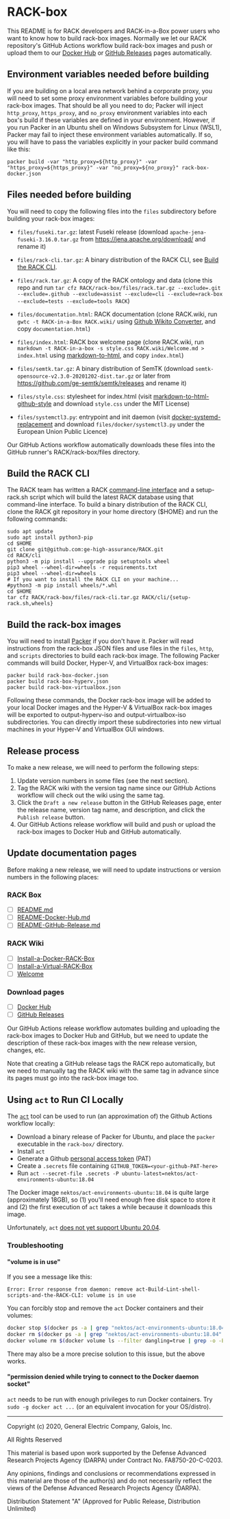 # RACK-box

This README is for RACK developers and RACK-in-a-Box power users who
want to know how to build rack-box images.  Normally we let our RACK
repository's GitHub Actions workflow build rack-box images and push or
upload them to our [Docker
Hub](https://hub.docker.com/repository/docker/gehighassurance/rack-box) or
[GitHub Releases](https://github.com/ge-high-assurance/RACK/releases)
pages automatically.

## Environment variables needed before building

If you are building on a local area network behind a corporate proxy,
you will need to set some proxy environment variables before building
your rack-box images.  That should be all you need to do; Packer will
inject `http_proxy`, `https_proxy`, and `no_proxy` environment
variables into each box's build if these variables are defined in your
environment.  However, if you run Packer in an Ubuntu shell on Windows
Subsystem for Linux (WSL1), Packer may fail to inject these
environment variables automatically.  If so, you will have to pass the
variables explicitly in your packer build command like this:

`packer build -var "http_proxy=${http_proxy}" -var "https_proxy=${https_proxy}" -var "no_proxy=${no_proxy}" rack-box-docker.json`

## Files needed before building

You will need to copy the following files into the `files`
subdirectory before building your rack-box images:

- `files/fuseki.tar.gz`: latest Fuseki release (download
  `apache-jena-fuseki-3.16.0.tar.gz` from
  <https://jena.apache.org/download/> and rename it)

- `files/rack-cli.tar.gz`: A binary distribution of the RACK CLI, see
  [Build the RACK CLI](#Build-the-RACK-CLI).

- `files/rack.tar.gz`: A copy of the RACK ontology and data (clone
  this repo and run `tar cfz RACK/rack-box/files/rack.tar.gz
  --exclude=.git --exclude=.github --exclude=assist --exclude=cli
  --exclude=rack-box --exclude=tests --exclude=tools RACK`)

- `files/documentation.html`: RACK documentation (clone RACK.wiki, run
  `gwtc -t RACK-in-a-Box RACK.wiki/` using [Github Wikito
  Converter](https://github.com/yakivmospan/github-wikito-converter),
  and copy `documentation.html`)

- `files/index.html`: RACK box welcome page (clone RACK.wiki, run
  `markdown -t RACK-in-a-box -s style.css RACK.wiki/Welcome.md >
  index.html` using
  [markdown-to-html](https://github.com/cwjohan/markdown-to-html), and
  copy `index.html`)

- `files/semtk.tar.gz`: A binary distribution of SemTK (download
  `semtk-opensource-v2.3.0-20201202-dist.tar.gz` or later from
  <https://github.com/ge-semtk/semtk/releases> and rename it)

- `files/style.css`: stylesheet for index.html (visit
  [markdown-to-html-github-style](https://github.com/KrauseFx/markdown-to-html-github-style)
  and download `style.css` under the MIT License)

- `files/systemctl3.py`: entrypoint and init daemon (visit
  [docker-systemd-replacement](https://github.com/gdraheim/docker-systemctl-replacement)
  and download `files/docker/systemctl3.py` under the European Union
  Public Licence)

Our GitHub Actions workflow automatically downloads these files into
the GitHub runner's RACK/rack-box/files directory.

## Build the RACK CLI

The RACK team has written a RACK [command-line
interface](https://github.com/ge-high-assurance/RACK/tree/master/cli)
and a setup-rack.sh script which will build the latest RACK database
using that command-line interface.  To build a binary distribution of
the RACK CLI, clone the RACK git repository in your home directory
($HOME) and run the following commands:

<!--
Note for documentation authors: These instructions should be kept in sync with
the Github Actions workflows.
-->

```shell
sudo apt update
sudo apt install python3-pip
cd $HOME
git clone git@github.com:ge-high-assurance/RACK.git
cd RACK/cli
python3 -m pip install --upgrade pip setuptools wheel
pip3 wheel --wheel-dir=wheels -r requirements.txt
pip3 wheel --wheel-dir=wheels .
# If you want to install the RACK CLI on your machine...
#python3 -m pip install wheels/*.whl
cd $HOME
tar cfz RACK/rack-box/files/rack-cli.tar.gz RACK/cli/{setup-rack.sh,wheels}
```

## Build the rack-box images

You will need to install [Packer](https://www.packer.io/) if you don't
have it.  Packer will read instructions from the rack-box JSON files
and use files in the `files`, `http`, and `scripts` directories to
build each rack-box image.  The following Packer commands will build
Docker, Hyper-V, and VirtualBox rack-box images:

```shell
packer build rack-box-docker.json
packer build rack-box-hyperv.json
packer build rack-box-virtualbox.json
```

Following these commands, the Docker rack-box image will be added to
your local Docker images and the Hyper-V & VirtualBox rack-box images
will be exported to output-hyperv-iso and output-virtualbox-iso
subdirectories.  You can directly import these subdirectories into new
virtual machines in your Hyper-V and VirtualBox GUI windows.

## Release process

To make a new release, we will need to perform the following steps:

1. Update version numbers in some files (see the next section).
2. Tag the RACK wiki with the version tag name since our GitHub
   Actions workflow will check out the wiki using the same tag.
3. Click the `Draft a new release` button in the GitHub Releases page,
   enter the release name, version tag name, and description, and
   click the `Publish release` button.
4. Our GitHub Actions release workflow will build and push or upload
   the rack-box images to Docker Hub and GitHub automatically.

## Update documentation pages

Before making a new release, we will need to update instructions or
version numbers in the following places:

### RACK Box

- [ ] [README.md](README.md)
- [ ] [README-Docker-Hub.md](README-Docker-Hub.md)
- [ ] [README-GitHub-Release.md](README-GitHub-Release.md)

### RACK Wiki

- [ ] [Install-a-Docker-RACK-Box](https://github.com/ge-high-assurance/RACK/wiki/Install-a-Docker-RACK-Box)
- [ ] [Install-a-Virtual-RACK-Box](https://github.com/ge-high-assurance/RACK/wiki/Install-a-Virtual-RACK-Box)
- [ ] [Welcome](https://github.com/ge-high-assurance/RACK/wiki/Welcome)

### Download pages

- [ ] [Docker Hub](https://hub.docker.com/repository/docker/gehighassurance/rack-box)
- [ ] [GitHub Releases](https://github.com/ge-high-assurance/RACK/releases)

Our GitHub Actions release workflow automates building and uploading
the rack-box images to Docker Hub and GitHub, but we need to update
the description of these rack-box images with the new release version,
changes, etc.

Note that creating a GitHub release tags the RACK repo automatically,
but we need to manually tag the RACK wiki with the same tag in advance
since its pages must go into the rack-box image too.

## Using `act` to Run CI Locally

The [`act`][act] tool can be used to run (an
approximation of) the Github Actions workflow locally:

- Download a binary release of Packer for Ubuntu, and place the `packer`
  executable in the `rack-box/` directory.
- Install `act`
- Generate a Github [personal access token][PAT] (PAT)
- Create a `.secrets` file containing `GITHUB_TOKEN=<your-github-PAT-here>`
- Run `act --secret-file .secrets -P ubuntu-latest=nektos/act-environments-ubuntu:18.04`

The Docker image `nektos/act-environments-ubuntu:18.04` is quite large
(approximately 18GB), so (1) you'll need enough free disk space to store it and
(2) the first execution of `act` takes a while because it downloads this image.

Unfortunately, `act` [does not yet support Ubuntu
20.04](https://github.com/nektos/act-environments/issues/4).

### Troubleshooting

#### "volume is in use"

If you see a message like this:

```text
Error: Error response from daemon: remove act-Build-Lint-shell-scripts-and-the-RACK-CLI: volume is in use
```

You can forcibly stop and remove the `act` Docker containers and their volumes:

```bash
docker stop $(docker ps -a | grep "nektos/act-environments-ubuntu:18.04" | awk '{print $1}')
docker rm $(docker ps -a | grep "nektos/act-environments-ubuntu:18.04" | awk '{print $1}')
docker volume rm $(docker volume ls --filter dangling=true | grep -o -E "act-.+$")
```

There may also be a more precise solution to this issue, but the above works.

#### "permission denied while trying to connect to the Docker daemon socket"

`act` needs to be run with enough privileges to run Docker containers. Try
`sudo -g docker act ...` (or an equivalent invocation for your OS/distro).

[act]: (https://github.com/nektos/act)
[PAT]: https://docs.github.com/en/free-pro-team@latest/github/authenticating-to-github/creating-a-personal-access-token

---
Copyright (c) 2020, General Electric Company, Galois, Inc.

All Rights Reserved

This material is based upon work supported by the Defense Advanced Research Projects Agency (DARPA) under Contract No. FA8750-20-C-0203.

Any opinions, findings and conclusions or recommendations expressed in this material are those of the author(s) and do not necessarily reflect the views of the Defense Advanced Research Projects Agency (DARPA).

Distribution Statement "A" (Approved for Public Release, Distribution Unlimited)

